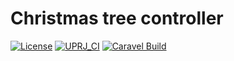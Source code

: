 # Christmas tree controller

[![License](https://img.shields.io/badge/License-Apache%202.0-blue.svg)](https://opensource.org/licenses/Apache-2.0) [![UPRJ_CI](https://github.com/JulienOury/ChristmasTreeController/actions/workflows/user_project_ci.yml/badge.svg)](https://github.com/JulienOury/ChristmasTreeController/actions/workflows/user_project_ci.yml) [![Caravel Build](https://github.com/JulienOury/ChristmasTreeController/actions/workflows/caravel_build.yml/badge.svg)](https://github.com/JulienOury/ChristmasTreeController/actions/workflows/caravel_build.yml)


